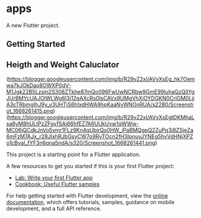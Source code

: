 # apps

A new Flutter project.

## Getting Started
## Heigth and Weight Caluclator

(https://blogger.googleusercontent.com/img/b/R29vZ2xl/AVvXsEg_hk7Oemwa7kJOkDao8OWXP0dV-M1Jgk22B5Lzsin2S308ZTkhe87mQo096FwUwNCRbw9GmE99luhaQzQiIYgJUrBMYcUAJOIWLWg6l3i12qAXcRs0IsCAVx9UMgVhXiOYDGKN0CrlGM0LjjA3cTRbmgIhJ9y_v3UHTiS6hIxdHWA9hpKaaNyWNOnRUA/s2280/Screenshot_1668261415.png)
(https://blogger.googleusercontent.com/img/b/R29vZ2xl/AVvXsEgtDKMhaLsa8yM8hULtPzZFgyfSAi66hfEZ7A6UUkUyw1qWWw-MC06jQCdkJnVo5vmr1FLz9Kn4qUbirQs0HW_iPaBMQgpQ2ZuPq3i8ZSjeZa6mFzM7AJx_r28JIxhRJbGsyCW7o9RyTOcn2fH3IpnuyJYNEg5hvVdHNjXPZo1cBval_fYF3n6qna5ndA/s320/Screenshot_1668261441.png)

This project is a starting point for a Flutter application.

A few resources to get you started if this is your first Flutter project:

- [Lab: Write your first Flutter app](https://docs.flutter.dev/get-started/codelab)
- [Cookbook: Useful Flutter samples](https://docs.flutter.dev/cookbook)

For help getting started with Flutter development, view the
[online documentation](https://docs.flutter.dev/), which offers tutorials,
samples, guidance on mobile development, and a full API reference.
